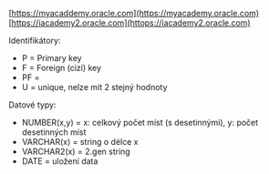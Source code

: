 [https://myacaddemy.oracle.com](https://myacademy.oracle.com)  
[https://iacademy2.oracle.com](httops://iacademy2.oracle.com)  

Identifikátory:
* P = Primary key
* F = Foreign (cizí) key
* PF = 
* U = unique, nelze mít 2 stejný hodnoty

Datové typy:
* NUMBER(x,y) = x: celkový počet míst (s desetinnými), y: počet desetinných míst
* VARCHAR(x) = string o délce x
* VARCHAR2(x) = 2.gen string
* DATE = uložení data
